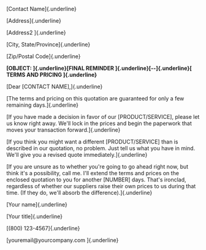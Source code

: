 [Contact Name]{.underline}

[Address]{.underline}

[Address2 ]{.underline}

[City, State/Province]{.underline}

[Zip/Postal Code]{.underline}

**[OBJECT: ]{.underline}[FINAL REMINDER ]{.underline}[--]{.underline}[
TERMS AND PRICING ]{.underline}**

[Dear \[CONTACT NAME\],]{.underline}

[The terms and pricing on this quotation are guaranteed for only a few
remaining days.]{.underline}

[If you have made a decision in favor of our \[PRODUCT/SERVICE\], please
let us know right away. We'll lock in the prices and begin the paperwork
that moves your transaction forward.]{.underline}

[If you think you might want a different \[PRODUCT/SERVICE\] than is
described in our quotation, no problem. Just tell us what you have in
mind. We'll give you a revised quote immediately.]{.underline}

[If you are unsure as to whether you're going to go ahead right now, but
think it's a possibility, call me. I'll extend the terms and prices on
the enclosed quotation to you for another \[NUMBER\] days. That's
ironclad, regardless of whether our suppliers raise their own prices to
us during that time. (If they do, we'll absorb the
difference).]{.underline}

[Your name]{.underline}

[Your title]{.underline}

[(800) 123-4567]{.underline}

[youremail\@yourcompany.com ]{.underline}

